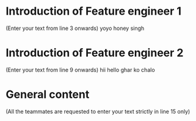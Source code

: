 # Introduction of Feature engineer 1
(Enter your text from line 3 onwards) 
yoyo
honey
singh

# Introduction of Feature engineer 2 
(Enter your text from line 9 onwards)
hii
hello
ghar ko chalo
# General content
(All the teammates are requested to enter your text strictly in line 15 only)






